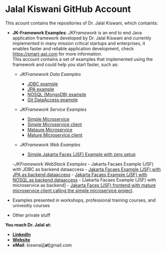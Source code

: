 # Jalal Kiswani GitHub Account

This acount contains the repositories of Dr. Jalal Kiswani, which containts:
- **JK-Framework Examples**: _JKFramework_ is an end to end Java application framework developed by Dr. Jalal Kiswani and currently implemented in many mission critical startups and enterprises, it  enables faster and reliable application development, check https://smart-api.com for more information.  
 This account contains a set of examples that implemented using the framework and could help you start faster, such as:
    - _JKFramework Data Examples_
       - [JDBC example](https://github.com/kiswanij/jkframework-data-jdbc-example)  
       - [JPA example](https://github.com/kiswanij/jk-framework-data-jpa-example) 
       - [NOSQL (MongoDB) example](https://github.com/kiswanij/jk-framework-data-nosql-mongo-example)
       - [Git DataAccess example](https://github.com/kiswanij/jkframework-data-git-example)
    
    - _JKFramework Service Examples_
       - [Simple Microservice](https://github.com/kiswanij/jkframework-microservice-example) 
       - [Simple Microservice client](https://github.com/kiswanij/jk-framework-microservice-client-example)
       - [Mataure Microservice](https://github.com/kiswanij/jk-framework-microservice-mature-example) 
       - [Mature Microservice client](https://github.com/kiswanij/jk-framework-microservice-mature-client-example)
     
     - _JKFramework Web Examples_
       - [Simple Jakarta Faces (JSF) Example with zero setup](https://github.com/kiswanij/jk-framework-web-simple-example)
     
     -_JKFramework WebStack Examples_ 
       - Jakarta Facaes Example (JSF) with JDBC as backend dataaccess
       - [Jakarta Facaes Example (JSF) with JPA as backend dataaccess](https://github.com/kiswanij/jk-framework-web-jpa-example)
       - [Jakarta Facaes Example (JSF) with NOSQL as backend dataaccess](https://github.com/kiswanij/jk-framework-web-nosql-example)
       - [Jakarta Facaes Example (JSF) with microservice as backend]
       - [Jakarta Faces (JSF) frontend with mature microservice client calling the simple microservice project](https://github.com/kiswanij/jkfamework-web-microservice-mature-client-example). 
- Examples presented in workshops, professional training courses, and univesitiy courses
- Other private stuff

**You reach Dr. Jalal at:** 
- [**LinkedIn**](https://www.linkedin.com/in/jalalkiswani/) 
- [**Website**](https://jalalkiswani.com)
- **eMail**: kiswnaij[**at**]gmail.com
